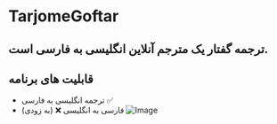 # TarjomeGoftar #
## ترجمه گفتار یک مترجم آنلاین انگلیسی به فارسی است.                                                                                                     
                                                                                                                                             
## قابلیت های برنامه

 - ترجمه انگلیسی به فارسی ✅ 
 - فارسی به انگلیسی  ❌ (به زودی)
![Image](https://github.com/user-attachments/assets/bac53372-120b-479b-8b64-164b61562c0e)
